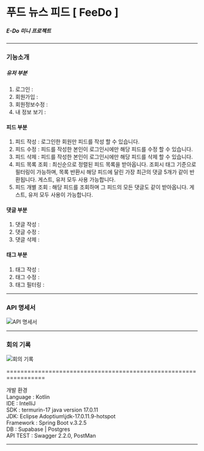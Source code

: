 # 푸드 뉴스 피드 [ FeeDo ]
##### E-Do 미니 프로젝트

-----------------------------------------------
### 기능소개
##### 유저 부분
1. 로그인 : 
2. 회원가입 : 
3. 회원정보수정 :
4. 내 정보 보기 :
#### 피드 부분
1. 피드 작성 : 로그인한 회원만 피드를 작성 할 수 있습니다.
2. 피드 수정 : 피드를 작성한 본인이 로그인시에만 해당 피드를 수정 할 수 있습니다.
3. 피드 삭제 : 피드를 작성한 본인이 로그인시에만 해당 피드를 삭제 할 수 있습니다.
4. 피드 목록 조회 : 최신순으로 정렬된 피드 목록을 받아옵니다. 조회시 태그 기준으로 필터링이 가능하며, 목록 반환시 해당 피드에 달린 가장 최근의 댓글 5개가 같이 반환됩니다. 게스트, 유저 모두 사용 가능합니다.
5. 피드 개별 조회 : 해당 피드를 조회하며 그 피드의 모든 댓글도 같이 받아옵니다. 게스트, 유저 모두 사용이 가능합니다.
#### 댓글 부분
1. 댓글 작성 : 
2. 댓글 수정 :
3. 댓글 삭제 :
#### 태그 부분
1. 태그 작성 :
2. 태그 수정 :
3. 태그 필터링 :

-------------------------------------------------


### API 명세서
![API 명세서](https://files.slack.com/files-pri/T06B9PCLY1E-F075RJRD3UN/image.png)

--------------------------------------------------
### 회의 기록
![회의 기록](https://www.notion.so/image/https%3A%2F%2Fprod-files-secure.s3.us-west-2.amazonaws.com%2F83c75a39-3aba-4ba4-a792-7aefe4b07895%2F5d006667-401b-4334-8df3-dca8283bbab4%2F%25ED%259A%258C%25EC%259D%2598_%25EA%25B8%25B0%25EB%25A1%259D.jpg?table=block&id=59d4ed19-db3a-407c-b742-1d8170a98fb3&spaceId=83c75a39-3aba-4ba4-a792-7aefe4b07895&width=2000&userId=131562d9-a5ac-40fb-acae-5482c29c5c70&cache=v2)

=================================================================

개발 환경 <br>
Language : Kotlin <br>
IDE : IntelliJ <br>
SDK : termurin-17 java version 17.0.11 <br>
JDK: Eclipse Adoptium\jdk-17.0.11.9-hotspot <br>
Framework : Spring Boot v.3.2.5 <br>
DB : Supabase | Postgres <br>
API TEST : Swagger 2.2.0, PostMan










------------------------






